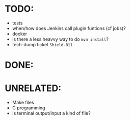 # TODO:
- tests
- when/how does Jenkins call plugin funtions (cf jobs)?
- docker
- is there a less heavvy way to do `mvn install`?
- tech-dump ticket `Shield-811`

# DONE:


# UNRELATED:

- Make files
- C programming
- is terminal output/input a kind of file?

